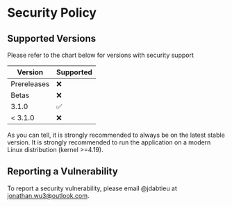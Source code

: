 # Security Policy

## Supported Versions

Please refer to the chart below for versions with security support

| Version     | Supported          |
| ----------- | ------------------ |
| Prereleases | :x:                |
| Betas       | :x:                |
| 3.1.0       | :white_check_mark: |
| < 3.1.0     | :x:                |

As you can tell, it is strongly recommended to always be on the latest stable version. It is strongly recommended to run the application on a modern Linux distribution (kernel >=4.19).

## Reporting a Vulnerability

To report a security vulnerability, please email @jdabtieu at [jonathan.wu3@outlook.com](jonathan.wu3@outlook.com).
